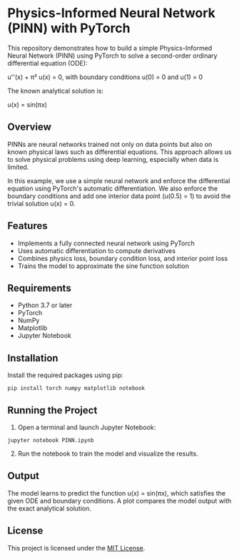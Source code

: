 # Physics-Informed Neural Network (PINN) with PyTorch

This repository demonstrates how to build a simple Physics-Informed Neural Network (PINN) using PyTorch to solve a second-order ordinary differential equation (ODE):

u''(x) + π² u(x) = 0, with boundary conditions u(0) = 0 and u(1) = 0

The known analytical solution is:

u(x) = sin(πx)

## Overview

PINNs are neural networks trained not only on data points but also on known physical laws such as differential equations. This approach allows us to solve physical problems using deep learning, especially when data is limited.

In this example, we use a simple neural network and enforce the differential equation using PyTorch's automatic differentiation. We also enforce the boundary conditions and add one interior data point (u(0.5) = 1) to avoid the trivial solution u(x) = 0.

## Features

- Implements a fully connected neural network using PyTorch
- Uses automatic differentiation to compute derivatives
- Combines physics loss, boundary condition loss, and interior point loss
- Trains the model to approximate the sine function solution


## Requirements

- Python 3.7 or later
- PyTorch
- NumPy
- Matplotlib
- Jupyter Notebook

## Installation

Install the required packages using pip:

```
pip install torch numpy matplotlib notebook
```

## Running the Project

1. Open a terminal and launch Jupyter Notebook:

```
jupyter notebook PINN.ipynb
```

2. Run the notebook to train the model and visualize the results.

## Output

The model learns to predict the function u(x) = sin(πx), which satisfies the given ODE and boundary conditions. A plot compares the model output with the exact analytical solution.

## License

This project is licensed under the [MIT License](LICENSE).
